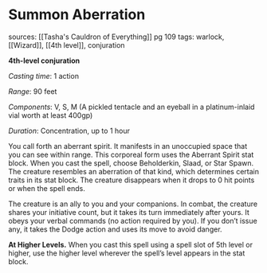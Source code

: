 # Summon Aberration
sources: [[Tasha's Cauldron of Everything]] pg 109
tags: warlock, [[Wizard]], [[4th level]], conjuration

**4th-level conjuration**

*Casting time*: 1 action

*Range*: 90 feet

*Components*: V, S, M (A pickled tentacle and an eyeball in a platinum-inlaid vial worth at least 400gp)

*Duration*: Concentration, up to 1 hour

You call forth an aberrant spirit. It manifests in an unoccupied space that you can see within range. This corporeal form uses the Aberrant Spirit stat block. When you cast the spell, choose Beholderkin, Slaad, or Star Spawn. The creature resembles an aberration of that kind, which determines certain traits in its stat block. The creature disappears when it drops to 0 hit points or when the spell ends.

The creature is an ally to you and your companions. In combat, the creature shares your initiative count, but it takes its turn immediately after yours. It obeys your verbal commands (no action required by you). If you don’t issue any, it takes the Dodge action and uses its move to avoid danger.

**At Higher Levels.** When you cast this spell using a spell slot of 5th level or higher, use the higher level wherever the spell’s level appears in the stat block.
